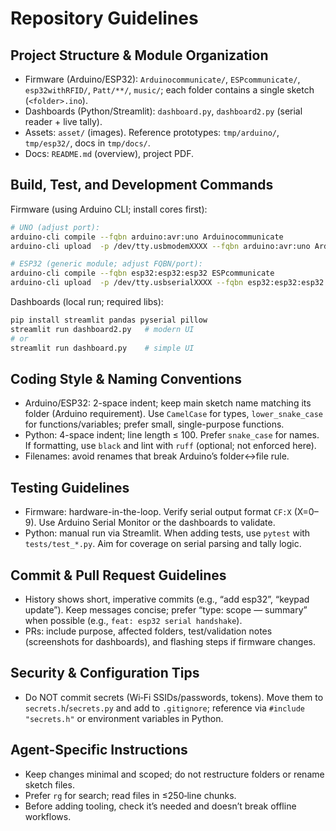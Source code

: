 # Repository Guidelines

## Project Structure & Module Organization
- Firmware (Arduino/ESP32): `Arduinocommunicate/`, `ESPcommunicate/`, `esp32withRFID/`, `Patt/**/`, `music/`; each folder contains a single sketch (`<folder>.ino`).
- Dashboards (Python/Streamlit): `dashboard.py`, `dashboard2.py` (serial reader + live tally).
- Assets: `asset/` (images). Reference prototypes: `tmp/arduino/`, `tmp/esp32/`, docs in `tmp/docs/`.
- Docs: `README.md` (overview), project PDF.

## Build, Test, and Development Commands
Firmware (using Arduino CLI; install cores first):
```bash
# UNO (adjust port):
arduino-cli compile --fqbn arduino:avr:uno Arduinocommunicate
arduino-cli upload  -p /dev/tty.usbmodemXXXX --fqbn arduino:avr:uno Arduinocommunicate

# ESP32 (generic module; adjust FQBN/port):
arduino-cli compile --fqbn esp32:esp32:esp32 ESPcommunicate
arduino-cli upload  -p /dev/tty.usbserialXXXX --fqbn esp32:esp32:esp32 ESPcommunicate
```
Dashboards (local run; required libs):
```bash
pip install streamlit pandas pyserial pillow
streamlit run dashboard2.py   # modern UI
# or
streamlit run dashboard.py    # simple UI
```

## Coding Style & Naming Conventions
- Arduino/ESP32: 2-space indent; keep main sketch name matching its folder (Arduino requirement). Use `CamelCase` for types, `lower_snake_case` for functions/variables; prefer small, single-purpose functions.
- Python: 4-space indent; line length ≤ 100. Prefer `snake_case` for names. If formatting, use `black` and lint with `ruff` (optional; not enforced here).
- Filenames: avoid renames that break Arduino’s folder↔file rule.

## Testing Guidelines
- Firmware: hardware-in-the-loop. Verify serial output format `CF:X` (X=0–9). Use Arduino Serial Monitor or the dashboards to validate.
- Python: manual run via Streamlit. When adding tests, use `pytest` with `tests/test_*.py`. Aim for coverage on serial parsing and tally logic.

## Commit & Pull Request Guidelines
- History shows short, imperative commits (e.g., “add esp32”, “keypad update”). Keep messages concise; prefer “type: scope — summary” when possible (e.g., `feat: esp32 serial handshake`).
- PRs: include purpose, affected folders, test/validation notes (screenshots for dashboards), and flashing steps if firmware changes.

## Security & Configuration Tips
- Do NOT commit secrets (Wi‑Fi SSIDs/passwords, tokens). Move them to `secrets.h`/`secrets.py` and add to `.gitignore`; reference via `#include "secrets.h"` or environment variables in Python.

## Agent-Specific Instructions
- Keep changes minimal and scoped; do not restructure folders or rename sketch files.
- Prefer `rg` for search; read files in ≤250‑line chunks.
- Before adding tooling, check it’s needed and doesn’t break offline workflows.
